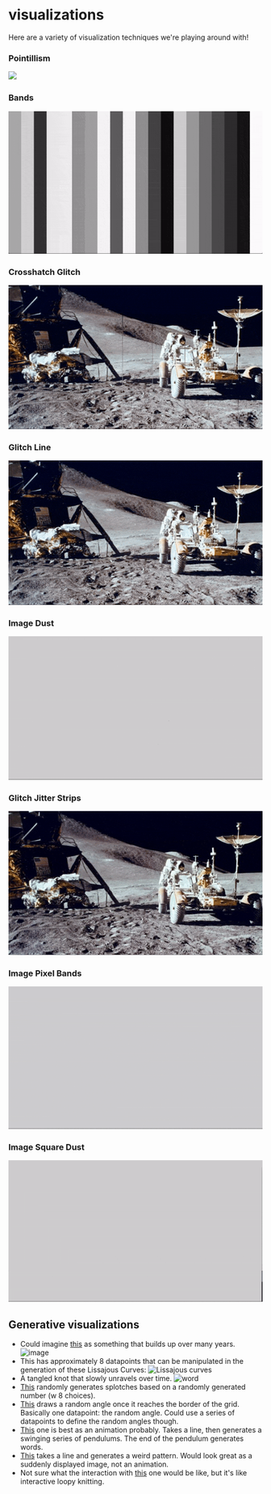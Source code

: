 # visualizations

Here are a variety of visualization techniques we're playing around with!

### Pointillism
![](videos/Pointillism.gif)

### Bands
![](videos/Bands.gif)

### Crosshatch Glitch
![](videos/glitch-crosshatch.gif)

### Glitch Line
![](videos/glitch-line.gif)

### Image Dust
![](videos/image-dust.gif)

### Glitch Jitter Strips
![](videos/GlitchJitterStrips.gif)

### Image Pixel Bands
![](videos/ImagePixelBands.gif)

### Image Square Dust
![](videos/ImageSquareDust.gif)

## Generative visualizations

- Could imagine [this](http://www.generative-gestaltung.de/1/P_2_2_1_02) as something that builds up over many years. ![image](https://github.com/generative-design/Code-Package-Processing-3.x/blob/master/01_P/P_2_2_1_02/P_2_2_1_02.png)
- This has approximately 8 datapoints that can be manipulated in the generation of these Lissajous Curves: ![Lissajous curves](https://github.com/generative-design/Code-Package-Processing-3.x/blob/master/02_M/M_2_5_01/M_2_5_01.png)
- A tangled knot that slowly unravels over time. ![word](https://github.com/generative-design/Code-Package-Processing-3.x/blob/master/02_M/M_6_1_03/M_6_1_03.png)
- [This](https://editor.p5js.org/generative-design/sketches/P_2_2_1_01) randomly generates splotches based on a randomly generated number (w 8 choices). 
- [This](https://editor.p5js.org/generative-design/sketches/P_2_2_2_01) draws a random angle once it reaches the border of the grid. Basically one datapoint: the random angle. Could use a series of datapoints to define the random angles though.
- [This](http://www.generative-gestaltung.de/2/sketches/?01_P/P_2_2_6_05) one is best as an animation probably. Takes a line, then generates a swinging series of pendulums. The end of the pendulum generates words.
- [This](http://www.generative-gestaltung.de/2/sketches/?01_P/P_2_2_6_03) takes a line and generates a weird pattern. Would look great as a suddenly displayed image, not an animation.
- Not sure what the interaction with [this](http://www.generative-gestaltung.de/2/sketches/?01_P/P_2_3_6_01) one would be like, but it's like interactive loopy knitting.
